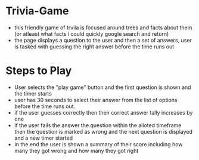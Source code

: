 # Trivia-Game

* this friendly game of trviia is focused around trees and facts about them (or atleast what facts i could quickly google search and return)
* the page displays a question to the user and then a set of answers, user is tasked with guessing the right answer before the time runs out

# Steps to Play
* User selects the "play game" button and the first question is shown and the timer starts
* user has 30 seconds to select their answer from the list of options before the time runs out.
* if the user guesses correctly then their correct answer tally increases by one
* if the user fails the answer the question within the alloted timeframe then the question is marked as wrong and the next question is displayed and a new timer started
* In the end the user is shown a summary of their score including how many they got wrong and how many they got right

